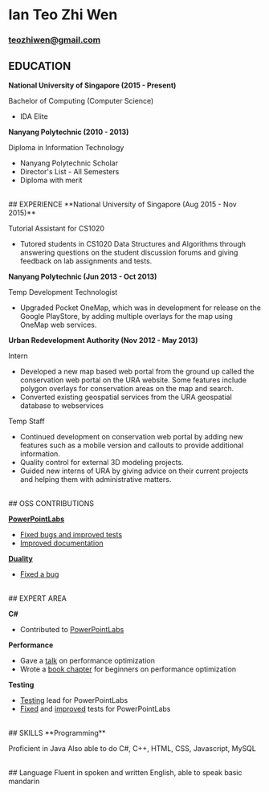 # Ian Teo Zhi Wen
### teozhiwen@gmail.com

## EDUCATION
**National University of Singapore (2015 - Present)**

Bachelor of Computing (Computer Science)

* IDA Elite

**Nanyang Polytechnic (2010 - 2013)**

Diploma in Information Technology

* Nanyang Polytechnic Scholar
* Director's List - All Semesters
* Diploma with merit

<br>
## EXPERIENCE
**National University of Singapore (Aug 2015 - Nov 2015)**

Tutorial Assistant for CS1020

* Tutored students in CS1020 Data Structures and Algorithms through answering questions on the student discussion forums and giving feedback on lab assignments and tests.

**Nanyang Polytechnic (Jun 2013 - Oct 2013)**

Temp Development Technologist

* Upgraded Pocket OneMap, which was in development for release on the Google PlayStore, by adding multiple overlays for the map using OneMap web services.

**Urban Redevelopment Authority (Nov 2012 - May 2013)**

Intern

* Developed a new map based web portal from the ground up called the conservation web portal on the URA website. Some features include polygon overlays for conservation areas on the map and search.
* Converted existing geospatial services from the URA geospatial database to webservices

Temp Staff

* Continued development on conservation web portal by adding new features such as a mobile version and callouts to provide additional information.
* Quality control for external 3D modeling projects.
* Guided new interns of URA by giving advice on their current projects and helping them with administrative matters.

<br>
## OSS CONTRIBUTIONS

**[PowerPointLabs](https://github.com/PowerPointLabs/PowerPointLabs)**

* [Fixed bugs and improved tests](https://github.com/PowerPointLabs/PowerPointLabs/pulls?q=is%3Apr+is%3Aclosed+author%3AIanTeo)
* [Improved documentation](https://github.com/PowerPointLabs/PowerPointLabs-Website/pulls?q=is%3Apr+is%3Aclosed+author%3AIanTeo)

**[Duality](https://github.com/AdamsLair/duality)**

* [Fixed a bug](https://github.com/AdamsLair/duality/pulls?q=is%3Apr+is%3Aclosed+author%3AIanTeo)

<br>
## EXPERT AREA

**C#**

* Contributed to [PowerPointLabs](https://github.com/PowerPointLabs/PowerPointLabs)

**Performance**

* Gave a [talk](https://github.com/nus-oss/lightningtalks/issues/7) on performance optimization
* Wrote a [book chapter](https://github.com/se-edu/learningresources/pull/14) for beginners on performance optimization

**Testing**

* [Testing](https://github.com/PowerPointLabs/PowerPointLabs/blob/master/README.md) lead for PowerPointLabs
* [Fixed](https://github.com/PowerPointLabs/PowerPointLabs/issues/1127) and [improved](https://github.com/PowerPointLabs/PowerPointLabs/pull/1091) tests for PowerPointLabs

<br>
## SKILLS
**Programming**

Proficient in Java
Also able to do C#, C++, HTML, CSS, Javascript, MySQL

<br>
## Language
Fluent in spoken and written English, able to speak basic mandarin
